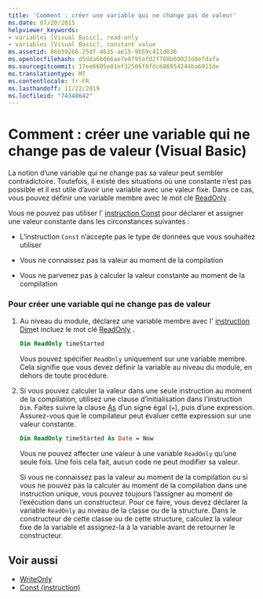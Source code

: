 ```yaml
---
title: 'Comment : créer une variable qui ne change pas de valeur'
ms.date: 07/20/2015
helpviewer_keywords:
- variables [Visual Basic], read-only
- variables [Visual Basic], constant value
ms.assetid: 86b59266-25df-4635-ae15-9b59c411d036
ms.openlocfilehash: d5d8a6b066ae7e8795afd2f788b60823d8efdafa
ms.sourcegitcommit: 17ee6605e01ef32506f8fdc686954244ba6911de
ms.translationtype: MT
ms.contentlocale: fr-FR
ms.lasthandoff: 11/22/2019
ms.locfileid: "74348642"
---
```

# <a name="how-to-create-a-variable-that-does-not-change-in-value-visual-basic"></a>Comment : créer une variable qui ne change pas de valeur (Visual Basic)

La notion d’une variable qui ne change pas sa valeur peut sembler contradictoire. Toutefois, il existe des situations où une constante n’est pas possible et il est utile d’avoir une variable avec une valeur fixe. Dans ce cas, vous pouvez définir une variable membre avec le mot clé [ReadOnly](../../../../visual-basic/language-reference/modifiers/readonly.md) .

Vous ne pouvez pas utiliser l' [instruction Const](../../../../visual-basic/language-reference/statements/const-statement.md) pour déclarer et assigner une valeur constante dans les circonstances suivantes :

- L’instruction `Const` n’accepte pas le type de données que vous souhaitez utiliser

- Vous ne connaissez pas la valeur au moment de la compilation

- Vous ne parvenez pas à calculer la valeur constante au moment de la compilation

### <a name="to-create-a-variable-that-does-not-change-in-value"></a>Pour créer une variable qui ne change pas de valeur

1. Au niveau du module, déclarez une variable membre avec l' [instruction Dim](../../../../visual-basic/language-reference/statements/dim-statement.md)et incluez le mot clé [ReadOnly](../../../../visual-basic/language-reference/modifiers/readonly.md) .

    ```vb
    Dim ReadOnly timeStarted
    ```

    Vous pouvez spécifier `ReadOnly` uniquement sur une variable membre. Cela signifie que vous devez définir la variable au niveau du module, en dehors de toute procédure.

2. Si vous pouvez calculer la valeur dans une seule instruction au moment de la compilation, utilisez une clause d’initialisation dans l’instruction `Dim`. Faites suivre la clause [As](../../../../visual-basic/language-reference/statements/as-clause.md) d’un signe égal (`=`), puis d’une expression. Assurez-vous que le compilateur peut évaluer cette expression sur une valeur constante.

    ```vb
    Dim ReadOnly timeStarted As Date = Now
    ```

    Vous ne pouvez affecter une valeur à une variable `ReadOnly` qu’une seule fois. Une fois cela fait, aucun code ne peut modifier sa valeur.

    Si vous ne connaissez pas la valeur au moment de la compilation ou si vous ne pouvez pas la calculer au moment de la compilation dans une instruction unique, vous pouvez toujours l’assigner au moment de l’exécution dans un constructeur. Pour ce faire, vous devez déclarer la variable `ReadOnly` au niveau de la classe ou de la structure. Dans le constructeur de cette classe ou de cette structure, calculez la valeur fixe de la variable et assignez-la à la variable avant de retourner le constructeur.

## <a name="see-also"></a>Voir aussi

- [WriteOnly](../../../../visual-basic/language-reference/modifiers/writeonly.md)
- [Const (instruction)](../../../../visual-basic/language-reference/statements/const-statement.md)
